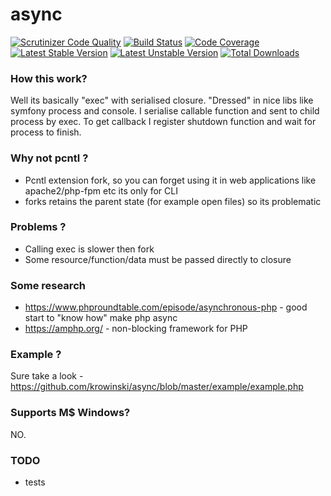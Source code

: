 # async

[![Scrutinizer Code Quality](https://scrutinizer-ci.com/g/krowinski/async/badges/quality-score.png?b=master)](https://scrutinizer-ci.com/g/krowinski/async/?branch=master)
[![Build Status](https://scrutinizer-ci.com/g/krowinski/async/badges/build.png?b=master)](https://scrutinizer-ci.com/g/krowinski/async/build-status/master)
[![Code Coverage](https://scrutinizer-ci.com/g/krowinski/async/badges/coverage.png?b=master)](https://scrutinizer-ci.com/g/krowinski/async/?branch=master)
[![Latest Stable Version](https://poser.pugx.org/krowinski/async/version)](https://packagist.org/packages/krowinski/async) 
[![Latest Unstable Version](https://poser.pugx.org/krowinski/async/v/unstable)](//packagist.org/packages/krowinski/async) 
[![Total Downloads](https://poser.pugx.org/krowinski/async/downloads)](https://packagist.org/packages/krowinski/async)

### How this work?
Well its basically "exec" with serialised closure. "Dressed" in nice libs like symfony process and console.
I serialise callable function and sent to child process by exec. To get callback I register shutdown function and wait for process to finish.

### Why not pcntl ?
- Pcntl extension fork, so you can forget using it in web applications like apache2/php-fpm etc its only for CLI
- forks retains the parent state (for example open files) so its problematic

### Problems ?
- Calling exec is slower then fork
- Some resource/function/data must be passed directly to closure

### Some research
- https://www.phproundtable.com/episode/asynchronous-php - good start to "know how" make php async
- https://amphp.org/ - non-blocking framework for PHP

### Example ?
Sure take a look - https://github.com/krowinski/async/blob/master/example/example.php

### Supports M$ Windows?
NO.

### TODO 
- tests
